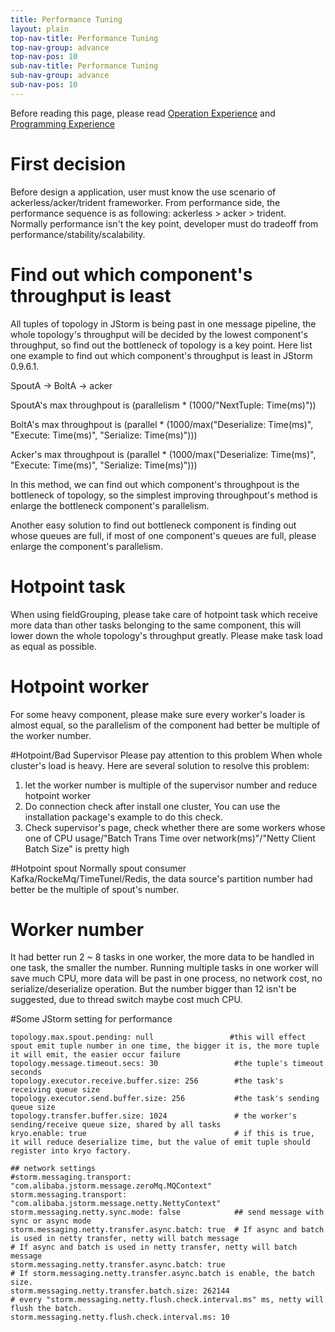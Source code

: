 ```yaml
---
title: Performance Tuning
layout: plain
top-nav-title: Performance Tuning
top-nav-group: advance
top-nav-pos: 10
sub-nav-title: Performance Tuning
sub-nav-group: advance
sub-nav-pos: 10
---
```

Before reading this page, please read [Operation Experience]({{site.baseurl}}/advance/operation) and [Programming Experience]({{site.baseurl}}/advance/programming)


# First decision
Before design a application, user must know the use scenario of ackerless/acker/trident frameworker. From performance side, the performance sequence is as following: ackerless > acker > trident.  Normally performance isn't the key point, developer must do tradeoff from performance/stability/scalability.

# Find out which component's throughput is least
All tuples of topology in JStorm is being past in one message pipeline, the whole topology's throughput will be decided by the lowest component's throughput, so find out the bottleneck of topology is a key point.
Here list one example to find out which component's throughput is least in JStorm 0.9.6.1.

SpoutA -> BoltA -> acker

SpoutA's max throughpout is (parallelism * (1000/"NextTuple: Time(ms)"))

BoltA's max throughpout is (parallel * (1000/max("Deserialize: Time(ms)", "Execute: Time(ms)", "Serialize: Time(ms)")))

Acker's max throughpout is (parallel * (1000/max("Deserialize: Time(ms)", "Execute: Time(ms)", "Serialize: Time(ms)"))) 

In this method, we can find out which component's throughpout is the bottleneck of topology, so the simplest improving throughpout's method is enlarge the bottleneck component's parallelism.  

Another easy solution to find out bottleneck component is finding out whose queues are full, if most of one component's queues are full, please enlarge the component's parallelism.

# Hotpoint task
When using fieldGrouping, please take care of hotpoint task which receive more data than other tasks belonging to the same component, this will lower down the whole topology's throughput greatly. Please make task load as equal as possible.


# Hotpoint worker
For some heavy component, please make sure every worker's loader is almost equal, so the parallelism of the component had better be multiple of the worker number.

#Hotpoint/Bad Supervisor
Please pay attention to this problem When whole cluster's load is heavy. Here are several solution to resolve this problem:

1. let the worker number is multiple of the supervisor number and reduce hotpoint  worker
2. Do connection check after install one cluster, You can use the installation package's example to do this check.
3. Check supervisor's page, check whether there are some workers whose one of CPU usage/"Batch Trans Time over network(ms)"/"Netty Client Batch Size" is pretty high

#Hotpoint spout
Normally spout consumer Kafka/RockeMq/TimeTunel/Redis, the data source's partition number had better be the multiple of spout's number.

# Worker number
It had better run 2 ~ 8 tasks in one worker, the more data to be handled in one task, the smaller the number. Running multiple tasks in one worker will save much CPU, more data will be past in one process, no network cost, no serialize/deserialize operation. But the number bigger than 12 isn't be suggested, due to thread switch maybe cost much CPU.

#Some JStorm setting for performance

```
topology.max.spout.pending: null                 #this will effect spout emit tuple number in one time, the bigger it is, the more tuple it will emit, the easier occur failure
topology.message.timeout.secs: 30                 #the tuple's timeout seconds
topology.executor.receive.buffer.size: 256        #the task's receiving queue size
topology.executor.send.buffer.size: 256           #the task's sending queue size
topology.transfer.buffer.size: 1024               # the worker's sending/receive queue size, shared by all tasks
kryo.enable: true                                 # if this is true, it will reduce deserialize time, but the value of emit tuple should register into kryo factory.

## network settings
#storm.messaging.transport: "com.alibaba.jstorm.message.zeroMq.MQContext"
storm.messaging.transport: "com.alibaba.jstorm.message.netty.NettyContext"
storm.messaging.netty.sync.mode: false            ## send message with sync or async mode
storm.messaging.netty.transfer.async.batch: true  # If async and batch is used in netty transfer, netty will batch message
# If async and batch is used in netty transfer, netty will batch message
storm.messaging.netty.transfer.async.batch: true
# If storm.messaging.netty.transfer.async.batch is enable, the batch size.
storm.messaging.netty.transfer.batch.size: 262144
# every "storm.messaging.netty.flush.check.interval.ms" ms, netty will flush the batch.
storm.messaging.netty.flush.check.interval.ms: 10

```